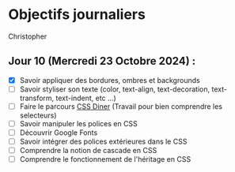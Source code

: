 # Objectifs journaliers

Christopher

## Jour 10 (Mercredi 23 Octobre 2024) :

- [x] Savoir appliquer des bordures, ombres et backgrounds
- [ ] Savoir styliser son texte (color, text-align, text-decoration, text-transform, text-indent, etc …)
- [ ] Faire le parcours [CSS Diner](https://flukeout.github.io/) (Travail pour bien comprendre les selecteurs)
- [ ] Savoir manipuler les polices en CSS
- [ ] Découvrir Google Fonts
- [ ] Savoir intégrer des polices extérieures dans le CSS
- [ ] Comprendre la notion de cascade en CSS
- [ ] Comprendre le fonctionnement de l'héritage en CSS
